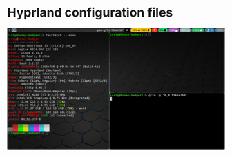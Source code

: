 # Hyprland configuration files
![Example screenshot of this setup](https://github.com/TheGhostWhoLags/hyprland/blob/master/screenshot.png)
